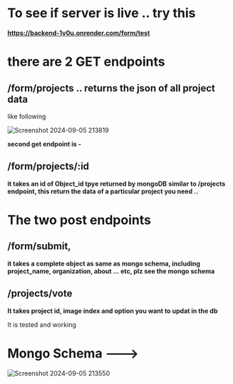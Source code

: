 # To see if server is live .. try this 
**https://backend-1v0u.onrender.com/form/test**

# there are 2 GET endpoints 
## /form/projects .. returns the json of all project data 

like following

![Screenshot 2024-09-05 213819](https://github.com/user-attachments/assets/0c903484-485d-4497-8f05-5dd7d0eb91bf)


**second get endpoint is -**
## /form/projects/:id
**it takes an id of Object_id tpye returned by mongoDB**
**similar to /projects endpoint, this return the data of a particular project you need ..**

# The two post endpoints

## /form/submit, 
**it takes a complete object as same as mongo schema, including project_name, organization, about ... etc, plz see the mongo schema**

## /projects/vote
**It takes project id, image index and option you want to updat in the db**

It is tested and working

# Mongo Schema --->

![Screenshot 2024-09-05 213550](https://github.com/user-attachments/assets/90ee8bb2-9808-4f37-8536-810c285bff08)
